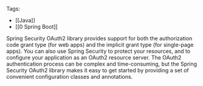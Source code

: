 Tags: 
- [[Java]]
- [[0 Spring Boot]]

Spring Security OAuth2 library provides support for both the authorization code grant type (for web apps) and the implicit grant type (for single-page apps). You can also use Spring Security to protect your resources, and to configure your application as an OAuth2 resource server. The OAuth2 authentication process can be complex and time-consuming, but the Spring Security OAuth2 library makes it easy to get started by providing a set of convenient configuration classes and annotations.

